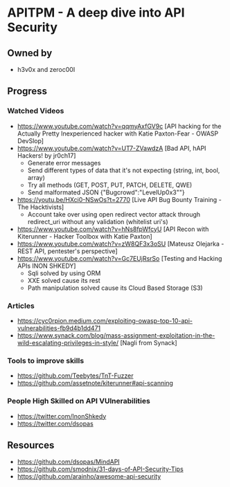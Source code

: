 # APITPM - A deep dive into API Security
## Owned by 
- h3v0x and zeroc00I
## Progress
### Watched Videos
- https://www.youtube.com/watch?v=qqmyAxfGV9c [API hacking for the Actually Pretty Inexperienced hacker with Katie Paxton-Fear - OWASP DevSlop]
- https://www.youtube.com/watch?v=UT7-ZVawdzA [Bad API, hAPI Hackers! by jr0ch17]
  - Generate error messages
  - Send different types of data that it's not expecting (string, int, bool, array)
  - Try all methods (GET, POST, PUT, PATCH, DELETE, QWE)
  - Send malformated JSON {"Bugcrowd":"LevelUp0x3""}
- https://youtu.be/HXci0-NSwOs?t=2770 [Live API Bug Bounty Training - The Hacktivists]
  - Account take over using open redirect vector attack through redirect_uri without any validation (whitelist uri's)
- https://www.youtube.com/watch?v=hNs8fpWfcyU [API Recon with Kiterunner - Hacker Toolbox with Katie Paxton]
- https://www.youtube.com/watch?v=zW8QF3x3oSU [Mateusz Olejarka - REST API, pentester's perspective]
- https://www.youtube.com/watch?v=Gc7EUjRsrSo [Testing and Hacking APIs INON SHKEDY]
  - Sqli solved by using ORM
  - XXE solved cause its rest
  - Path manipulation solved cause its Cloud Based Storage (S3)
### Articles
- https://cyc0rpion.medium.com/exploiting-owasp-top-10-api-vulnerabilities-fb9d4b1dd471
- https://www.synack.com/blog/mass-assignment-exploitation-in-the-wild-escalating-privileges-in-style/ [Nagli from Synack]
### Tools to improve skills
- https://github.com/Teebytes/TnT-Fuzzer
- https://github.com/assetnote/kiterunner#api-scanning
### People High Skilled on API VUlnerabilities
- https://twitter.com/InonShkedy
- https://twitter.com/dsopas
## Resources
- https://github.com/dsopas/MindAPI
- https://github.com/smodnix/31-days-of-API-Security-Tips
- https://github.com/arainho/awesome-api-security

